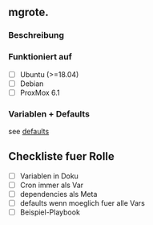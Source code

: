 ## mgrote.<name>

### Beschreibung

### Funktioniert auf
- [ ] Ubuntu (>=18.04)
- [ ] Debian
- [ ] ProxMox 6.1

### Variablen + Defaults
see [defaults](./defaults/main.yml)


## Checkliste fuer Rolle
- [ ] Variablen in Doku
- [ ] Cron immer als Var
- [ ] dependencies als Meta
- [ ] defaults wenn moeglich fuer alle Vars
- [ ] Beispiel-Playbook

